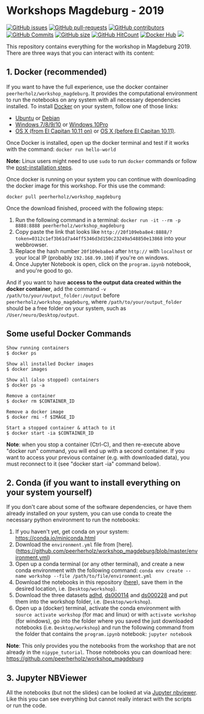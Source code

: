 # Workshops Magdeburg - 2019

[![GitHub issues](https://img.shields.io/github/issues/peerherholz/workshop_magdeburg.svg)](https://github.com/peerherholz/workshop_magdeburg/issues/)
[![GitHub pull-requests](https://img.shields.io/github/issues-pr/peerherholz/workshop_magdeburg.svg)](https://github.com/peerherholz/workshop_magdeburg/pulls/)
[![GitHub contributors](https://img.shields.io/github/contributors/peerherholz/workshop_magdeburg.svg)](https://GitHub.com/peerherholz/workshop_magdeburg/graphs/contributors/)
[![GitHub Commits](https://github-basic-badges.herokuapp.com/commits/peerherholz/workshop_magdeburg.svg)](https://github.com/peerherholz/workshop_magdeburg/commits/master)
[![GitHub size](https://github-size-badge.herokuapp.com/peerherholz/workshop_magdeburg.svg)](https://github.com/peerherholz/workshop_magdeburg/archive/master.zip)
[![GitHub HitCount](http://hits.dwyl.io/peerherholz/workshop_magdeburg.svg)](http://hits.dwyl.io/peerherholz/workshop_magdeburg)
[![Docker Hub](https://img.shields.io/docker/pulls/peerherholz/workshop_magdeburg.svg?maxAge=2592000)](https://hub.docker.com/r/peerherholz/workshop_magdeburg/)
[<img src="https://img.shields.io/badge/Supported%20by-%20CONP%2FPCNO-red?link=https://conp.ca/">](https://conp.ca/)


This repository contains everything for the workshop in Magdeburg 2019. There are three ways that you can interact with its content:

## 1. Docker (recommended)

If you want to have the full experience, use the docker container `peerherholz/workshop_magdeburg`. It provides the computational environment to run the notebooks on any system with all necessary dependencies installed. To install [Docker](https://www.docker.com/) on your system, follow one of those links:

 - [Ubuntu](https://docs.docker.com/engine/installation/linux/ubuntu/) or [Debian](https://docs.docker.com/engine/installation/linux/docker-ce/debian/)
 - [Windows 7/8/9/10](https://docs.docker.com/toolbox/toolbox_install_windows/) or [Windows 10Pro](https://docs.docker.com/docker-for-windows/install/)
 - [OS X (from El Capitan 10.11 on)](https://docs.docker.com/docker-for-mac/install/) or [OS X (before El Capitan 10.11)](https://docs.docker.com/toolbox/toolbox_install_mac/).

Once Docker is installed, open up the docker terminal and test if it works with the command: `docker run hello-world`

**Note:** Linux users might need to use ``sudo`` to run ``docker`` commands or follow the [post-installation steps](https://docs.docker.com/engine/installation/linux/linux-postinstall/).

Once docker is running on your system you can continue with downloading the docker image for this workshop. For this use the command:

`docker pull peerherholz/workshop_magdeburg`

Once the download finished, proceed with the following steps:

1. Run the following command in a terminal: ```docker run -it --rm -p 8888:8888 peerherholz/workshop_magdeburg```
1. Copy paste the link that looks like ```http://20f109eba8e4:8888/?token=0312c1ef3b61d7a44ff5346d3d150c23249a548850e13868``` into your webbrowser.
1. Replace the hash number ```20f109eba8e4``` after `http://` with `localhost` or your local IP (probably `192.168.99.100`) if you're on windows.
1. Once Jupyter Notebook is open, click on the `program.ipynb` notebook, and you're good to go.

And if you want to have **access to the output data created within the docker container**, add the command  `-v /path/to/your/output_folder:/output` before `peerherholz/workshop_magdeburg`, where `/path/to/your/output_folder` should be a free folder on your system, such as `/User/neuro/Desktop/output`.

## Some useful Docker Commands

    Show running containers
    $ docker ps

    Show all installed Docker images
    $ docker images

    Show all (also stopped) containers
    $ docker ps -a

    Remove a container
    $ docker rm $CONTAINER_ID

    Remove a docker image
    $ docker rmi -f $IMAGE_ID

    Start a stopped container & attach to it
    $ docker start -ia $CONTAINER_ID

**Note**: when you stop a container (Ctrl-C), and then re-execute above "docker run" command, you will end up with a second container. If you want to access your previous container (e.g. with downloaded data), you must reconnect to it (see "docker start -ia" command below).



## 2. Conda (if you want to install everything on your system yourself)

If you don't care about some of the software dependencies, or have them already installed on your system, you can use conda to create the necessary python environment to run the notebooks:

1. If you haven't yet, get conda on your system: https://conda.io/miniconda.html
2. Download the `environment.yml` file from [here].(https://github.com/peerherholz/workshop_magdeburg/blob/master/environment.yml)
3. Open up a conda terminal (or any other terminal), and create a new conda environment with the following command: `conda env create --name workshop --file /path/to/file/environment.yml`
4. Download the notebooks in this repository ([here](https://github.com/peerherholz/workshop_magdeburg/archive/master.zip)), save them in the desired location, i.e. (`Desktop/workshop`).
5. Download the three datasets [adhd](https://www.dropbox.com/sh/wl0auzjfnp2jia3/AAChCae4sCHzB8GJ02VHGOYQa?dl=1), [ds000114](https://www.dropbox.com/sh/s0m8iz8fer3j5el/AACMamy4DyTMHMBud1IVgEDka?dl=1) and [ds000228](https://drive.google.com/file/d/1TWMVjjsBzWJvOx_uq-YVbJU4Yw0Ob0Wh/view?usp=sharing) and put them into the workshop folder, i.e. (`Desktop/workshop`).
6. Open up a (docker) terminal, activate the conda environment with `source activate workshop` (for mac and linux) or with `activate workshop` (for windows), go into the folder where you saved the just downloaded notebooks (i.e. `Desktop/workshop`) and run the following command from the folder that contains the `program.ipynb` notebook: `jupyter notebook`

**Note**: This only provides you the notebooks from the workshop that are not already in the `nipype_tutorial`. Those notebooks you can download here: https://github.com/peerherholz/workshop_magdeburg


## 3. Jupyter NBViewer

All the notebooks (but not the slides) can be looked at via [Jupyter nbviewer](https://nbviewer.jupyter.org/github/PeerHerholz/workshop_magdeburg/blob/master/program.ipynb). Like this you can see everything but cannot really interact with the scripts or run the code.
